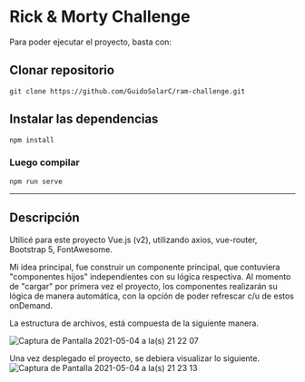 # Rick & Morty Challenge

Para poder ejecutar el proyecto, basta con:

## Clonar repositorio
```
git clone https://github.com/GuidoSolarC/ram-challenge.git
```

## Instalar las dependencias
```
npm install
```

### Luego compilar
```
npm run serve
```
---

## Descripción
Utilicé para este proyecto Vue.js (v2), utilizando axios, vue-router, Bootstrap 5, FontAwesome.

Mi idea principal, fue construir un componente principal, que contuviera "componentes hijos" independientes con su lógica respectiva.
Al momento de "cargar" por primera vez el proyecto, los componentes realizarán su lógica de manera automática, con la opción de poder refrescar c/u de estos onDemand.

La estructura de archivos, está compuesta de la siguiente manera.

![Captura de Pantalla 2021-05-04 a la(s) 21 22 07](https://user-images.githubusercontent.com/36977397/117087887-cfb06480-ad1e-11eb-9d05-ddb83e2a8459.png)

Una vez desplegado el proyecto, se debiera visualizar lo siguiente.
![Captura de Pantalla 2021-05-04 a la(s) 21 23 13](https://user-images.githubusercontent.com/36977397/117087941-04bcb700-ad1f-11eb-85e4-fd74b87b1ac0.png)
